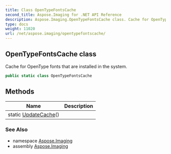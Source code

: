 ```yaml
---
title: Class OpenTypeFontsCache
second_title: Aspose.Imaging for .NET API Reference
description: Aspose.Imaging.OpenTypeFontsCache class. Cache for OpenType fonts that are installed in the system
type: docs
weight: 11020
url: /net/aspose.imaging/opentypefontscache/
---
```

## OpenTypeFontsCache class

Cache for OpenType fonts that are installed in the system.

```csharp
public static class OpenTypeFontsCache
```

## Methods

| Name | Description |
| --- | --- |
| static [UpdateCache](../../aspose.imaging/opentypefontscache/updatecache/)() |  |

### See Also

* namespace [Aspose.Imaging](../../aspose.imaging/)
* assembly [Aspose.Imaging](../../)


